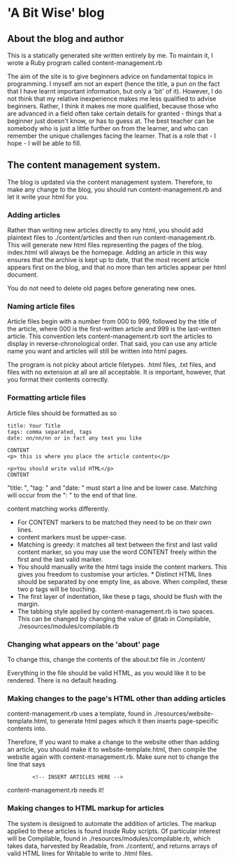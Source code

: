 # 'A Bit Wise' blog

## About the blog and author

This is a statically generated site written entirely by me. To maintain it, I wrote a Ruby program called content-management.rb

The aim of the site is to give beginners advice on fundamental topics in programming. I myself am not an expert (hence the title, a pun on the fact that I have learnt important information, but only a 'bit' of it). However, I do not think that my relative inexperience makes me less qualified to advise beginners. Rather, I think it makes me more qualified, because those who are advanced in a field often take certain details for granted - things that a beginner just doesn't know, or has to guess at. The best teacher can be somebody who is just a little further on from the learner, and who can remember the unique challenges facing the learner. That is a role that - I hope - I will be able to fill.

## The content management system.

The blog is updated via the content management system. Therefore, to make any change to the blog, you should run content-management.rb and let it write your html for you. 


### Adding articles

Rather than writing new articles directly to any html, you should add plaintext files to ./content/articles and then run content-management.rb. This will generate new html files representing the pages of the blog. index.html will always be the homepage. Adding an article in this way ensures that the archive is kept up to date, that the most recent article appears first on the blog, and that no more than ten articles appear per html document.

You do not need to delete old pages before generating new ones.

### Naming article files

Article files begin with a number from 000 to 999, followed by the title of the article, where 000 is the first-written article and 999 is the last-written article. This convention lets content-management.rb sort the articles to display in reverse-chronological order. That said, you can use any article name you want and articles will still be written into html pages.

The program is not picky about article filetypes. .html files, .txt files, and files with no extension at all are all acceptable. It _is_ important, however, that you format their contents correctly.

### Formatting article files

Article files should be formatted as so

```
title: Your Title
tags: comma separated, tags
date: nn/nn/nn or in fact any text you like

CONTENT
<p> this is where you place the article contents</p>

<p>You should write valid HTML</p>
CONTENT
```

"title: ", "tag: " and "date: " must start a line and be lower case. Matching will occur from the ": " to the end of that line.

content matching works differently. 
* For CONTENT markers to be matched they need to be on their own lines.
* content markers must be upper-case.
* Matching is greedy: it matches all text between the first and last valid content marker, so you may use the word CONTENT freely within the first and the last valid marker. 
* You should manually write the html tags inside the content markers. This gives you freedom to customise your articles.  * Distinct HTML lines should be separated by one empty line, as above. When compiled, these two p tags will be touching.
* The first layer of indentation, like these p tags, should be flush with the margin. 
* The tabbing style applied by content-management.rb is two spaces. This can be changed by changing the value of @tab in Compilable, ./resources/modules/compilable.rb

### Changing what appears on the 'about' page
To change this, change the contents of the about.txt file in ./content/

Everything in the file should be valid HTML, as you would like it to be rendered. There is no default heading. 

### Making changes to the page's HTML other than adding articles

content-management.rb uses a template, found in ./resources/website-template.html, to generate html pages which it then inserts page-specific contents into.

Therefore, If you want to make a change to the website other than adding an article, you should make it to website-template.html, then compile the website again with content-management.rb. Make sure not to change the line that says

```
        <!-- INSERT ARTICLES HERE -->
```

content-management.rb needs it!

### Making changes to HTML markup for articles

The system is designed to automate the addition of articles. The markup applied to these articles is found inside Ruby scripts. Of particular interest will be Compilable, found in ./resources/modules/compilable.rb, which takes data, harvested by Readable, from ./content/, and returns arrays of valid HTML lines for Writable to write to .html files.
